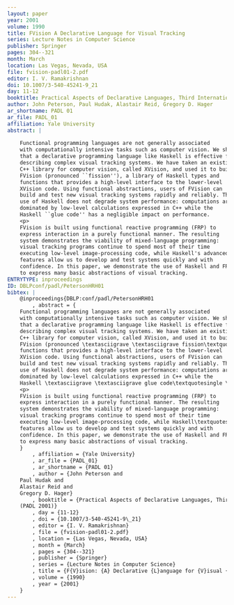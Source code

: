 ```yaml
---
layout: paper
year: 2001
volume: 1990
title: FVision A Declarative Language for Visual Tracking
series: Lecture Notes in Computer Science
publisher: Springer
pages: 304--321
month: March
location: Las Vegas, Nevada, USA
file: fvision-padl01-2.pdf
editor: I. V. Ramakrishnan
doi: 10.1007/3-540-45241-9_21
day: 11-12
booktitle: Practical Aspects of Declarative Languages, Third International Symposium (PADL 2001)
author: John Peterson, Paul Hudak, Alastair Reid, Gregory D. Hager
ar_shortname: PADL 01
ar_file: PADL_01
affiliation: Yale University
abstract: |
    
    Functional programming languages are not generally associated
    with computationally intensive tasks such as computer vision. We show
    that a declarative programming language like Haskell is effective for
    describing complex visual tracking systems. We have taken an existing
    C++ library for computer vision, called XVision, and used it to build
    FVision (pronounced ``fission''), a library of Haskell types and
    functions that provides a high-level interface to the lower-level
    XVision code. Using functional abstractions, users of FVision can
    build and test new visual tracking systems rapidly and reliably. The
    use of Haskell does not degrade system performance: computations are
    dominated by low-level calculations expressed in C++ while the
    Haskell ``glue code'' has a negligible impact on performance.
    <p>
    FVision is built using functional reactive programming (FRP) to
    express interaction in a purely functional manner. The resulting
    system demonstrates the viability of mixed-language programming:
    visual tracking programs continue to spend most of their time
    executing low-level image-processing code, while Haskell's advanced
    features allow us to develop and test systems quickly and with
    confidence. In this paper, we demonstrate the use of Haskell and FRP
    to express many basic abstractions of visual tracking.
ENTRYTYPE: inproceedings
ID: DBLPconf/padl/PetersonHRH01
bibtex: |
    @inproceedings{DBLP:conf/padl/PetersonHRH01
        , abstract = {
    Functional programming languages are not generally associated
    with computationally intensive tasks such as computer vision. We show
    that a declarative programming language like Haskell is effective for
    describing complex visual tracking systems. We have taken an existing
    C++ library for computer vision, called XVision, and used it to build
    FVision (pronounced \textasciigrave \textasciigrave fission\textquotesingle \textquotesingle ), a library of Haskell types and
    functions that provides a high-level interface to the lower-level
    XVision code. Using functional abstractions, users of FVision can
    build and test new visual tracking systems rapidly and reliably. The
    use of Haskell does not degrade system performance: computations are
    dominated by low-level calculations expressed in C++ while the
    Haskell \textasciigrave \textasciigrave glue code\textquotesingle \textquotesingle  has a negligible impact on performance.
    <p>
    FVision is built using functional reactive programming (FRP) to
    express interaction in a purely functional manner. The resulting
    system demonstrates the viability of mixed-language programming:
    visual tracking programs continue to spend most of their time
    executing low-level image-processing code, while Haskell\textquotesingle s advanced
    features allow us to develop and test systems quickly and with
    confidence. In this paper, we demonstrate the use of Haskell and FRP
    to express many basic abstractions of visual tracking.
    }
        , affiliation = {Yale University}
        , ar_file = {PADL_01}
        , ar_shortname = {PADL 01}
        , author = {John Peterson and
    Paul Hudak and
    Alastair Reid and
    Gregory D. Hager}
        , booktitle = {Practical Aspects of Declarative Languages, Third International Symposium
    (PADL 2001)}
        , day = {11-12}
        , doi = {10.1007/3-540-45241-9\_21}
        , editor = {I. V. Ramakrishnan}
        , file = {fvision-padl01-2.pdf}
        , location = {Las Vegas, Nevada, USA}
        , month = {March}
        , pages = {304--321}
        , publisher = {Springer}
        , series = {Lecture Notes in Computer Science}
        , title = {F{V}ision: {A} Declarative {L}anguage for {V}isual {T}racking}
        , volume = {1990}
        , year = {2001}
    }
---
```

